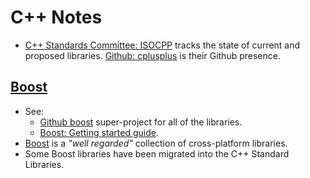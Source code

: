 C++ Notes
=========

* [C++ Standards Committee: ISOCPP] tracks the state of current and proposed
  libraries. [Github: cplusplus] is their Github presence.


[Boost]
-------

* See:
    * [Github boost] super-project for all of the libraries.
	* [Boost: Getting started guide].
* [Boost] is a _"well regarded"_ collection of cross-platform libraries.
* Some Boost libraries have been migrated into the C++ Standard Libraries.


[C++ Standards Committee: ISOCPP]: http://www.open-std.org/JTC1/SC22/WG21/
[Github: cplusplus]: https://github.com/cplusplus

[Boost]: https://www.boost.org
[Github boost]: https://github.com/boostorg/boost
[Boost: Getting started guide]: https://www.boost.org/more/getting_started/index.html
